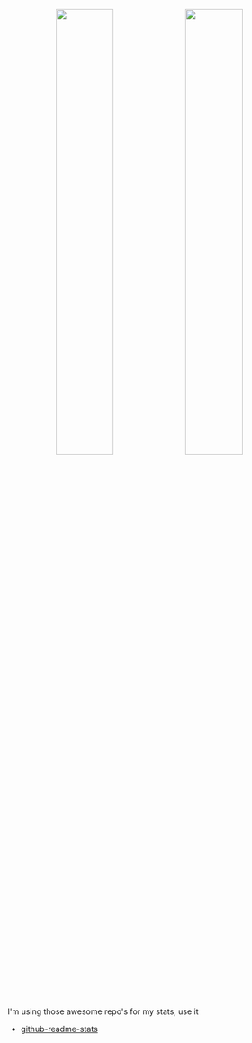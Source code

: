  <p align="center">
  <img width="45%" src="https://github-readme-stats.vercel.app/api?username=jonhteper&count_private=true&show_icons=true&theme=github_dark&icon_color=FFFFFF" />
  <img width="45%" src="https://github-readme-stats.vercel.app/api/top-langs/?username=jonhteper&layout=compact&theme=github_dark" />
</p>

I'm using those awesome repo's for my stats, use it
* [github-readme-stats](https://github.com/anuraghazra/github-readme-stats)
